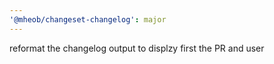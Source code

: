 ```yaml
---
'@mheob/changeset-changelog': major
---
```


reformat the changelog output to displzy first the PR and user
